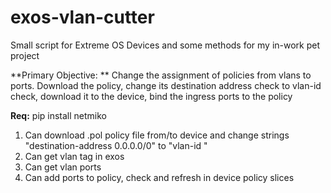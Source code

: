 # exos-vlan-cutter
Small script for Extreme OS Devices and some methods for my in-work pet project

**Primary Objective: **
Change the assignment of policies from vlans to ports.
Download the policy, change its destination address check to vlan-id check, download it to the device, bind the ingress ports to the policy 

**Req:** pip install netmiko

1) Can download .pol policy file from/to device and change strings "destination-address 0.0.0.0/0" to "vlan-id "
2) Can get vlan tag in exos
3) Can get vlan ports
4) Can add ports to policy, check and refresh in device policy slices

